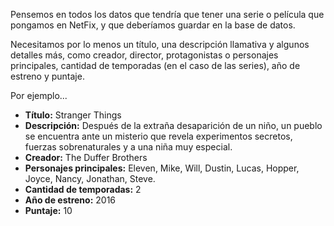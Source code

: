 Pensemos en todos los datos que tendría que tener una serie o película que pongamos en NetFix, y que deberíamos guardar en la base de datos. 

Necesitamos por lo menos un título, una descripción llamativa y algunos detalles más, como creador, director, protagonistas o personajes principales, cantidad de temporadas (en el caso de las series), año de estreno y puntaje. 

Por ejemplo...

* **Título:** Stranger Things
* **Descripción:** Después de la extraña desaparición de un niño, un pueblo se encuentra ante un misterio que revela experimentos secretos, fuerzas sobrenaturales y a una niña muy especial. 
* **Creador:** The Duffer Brothers
* **Personajes principales:** Eleven, Mike, Will, Dustin, Lucas, Hopper, Joyce, Nancy, Jonathan, Steve.
* **Cantidad de temporadas:** 2
* **Año de estreno:** 2016
* **Puntaje:** 10
